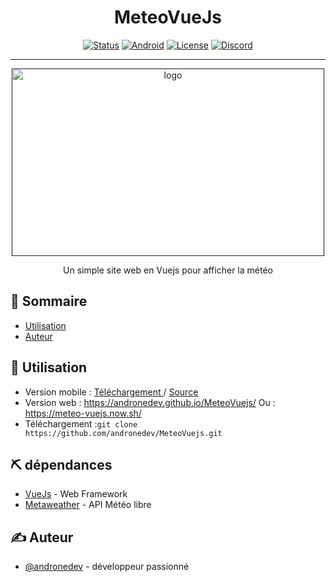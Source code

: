 <h1 align="center">MeteoVueJs</h1>




<div align="center">

[![Status](https://img.shields.io/badge/status-active-success.svg)]()
[![Android](https://build.phonegap.com/apps/3954245/badge/886727515/android.svg)]()
[![License](https://img.shields.io/badge/license-MIT-blue.svg)](/LICENSE)
<a target="_blank" href="https://discord.gg/xx4jNKq"><img alt="Discord" src="https://img.shields.io/discord/711647780158046269"></a>

</div>

---
<p align="center">
  <a href="" rel="noopener">
 <img width=500px height=300px src="https://i.imgur.com/0ius3Yf.jpg" alt="logo"></a>
</p>
<p align="center"> Un simple site web en Vuejs pour afficher la météo
    <br> 
</p>

## 📝 Sommaire

- [Utilisation](#usage)
- [Auteur](#authors)



## 🎈 Utilisation <a name="usage"></a>
- Version mobile : <a target="_blank" href="https://build.phonegap.com/apps/3954245/share">Téléchargement </a> / <a href="https://github.com/andronedev/MeteoVuejs/tree/mobile">Source</a>
- Version web : <a target="_blank" href="https://andronedev.github.io/MeteoVuejs/">https://andronedev.github.io/MeteoVuejs/</a>
  Ou : <a target="_blank" href="https://meteo-vuejs.now.sh/">https://meteo-vuejs.now.sh/</a>
- Téléchargement :`git clone https://github.com/andronedev/MeteoVuejs.git`


## ⛏️ dépendances <a name = "built_using"></a>

- [VueJs](https://vuejs.org/) - Web Framework
- [Metaweather](https://www.metaweather.com) - API Météo libre


## ✍️ Auteur <a name = "authors"></a>

- [@andronedev](https://github.com/andronedev) - développeur passionné



